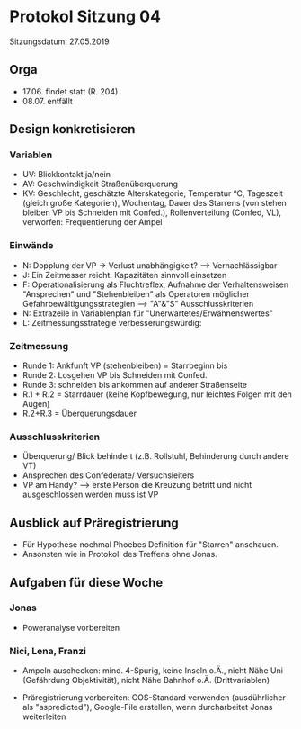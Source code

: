 # Protokol Sitzung 04 #

Sitzungsdatum: 27.05.2019

## Orga ##

- 17.06. findet statt (R. 204)
- 08.07. entfällt

## Design konkretisieren ##

### Variablen ###

- UV: Blickkontakt ja/nein
- AV: Geschwindigkeit Straßenüberquerung
- KV: Geschlecht, geschätzte Alterskategorie, Temperatur °C, Tageszeit (gleich
  große Kategorien), Wochentag, Dauer des Starrens (von stehen bleiben VP bis
  Schneiden mit Confed.), Rollenverteilung (Confed, VL), verworfen:
  Frequentierung der Ampel

### Einwände ###

- N: Dopplung der VP -> Verlust unabhängigkeit? --> Vernachlässigbar
- J: Ein Zeitmesser reicht: Kapazitäten sinnvoll einsetzen
- F: Operationalisierung als Fluchtreflex, Aufnahme der Verhaltensweisen
  "Ansprechen" und "Stehenbleiben" als Operatoren möglicher
  Gefahrbewältigungsstrategien --> "A"&"S" Ausschlusskriterien
- N: Extrazeile in Variablenplan für "Unerwartetes/Erwähnenswertes"
- L: Zeitmessungsstrategie verbesserungswürdig:

### Zeitmessung ###

- Runde 1: Ankfunft VP (stehenbleiben) = Starrbeginn bis
- Runde 2: Losgehen VP bis Schneiden mit Confed.
- Runde 3: schneiden bis ankommen auf anderer Straßenseite
- R.1 + R.2 = Starrdauer (keine Kopfbewegung, nur leichtes Folgen mit den Augen)
- R.2+R.3 = Überquerungsdauer

### Ausschlusskriterien ###

- Überquerung/ Blick behindert (z.B. Rollstuhl, Behinderung durch andere VT)
- Ansprechen des Confederate/ Versuchsleiters
- VP am Handy?
--> erste Person die Kreuzung betritt und nicht ausgeschlossen werden muss ist VP

## Ausblick auf Präregistrierung ##

- Für Hypothese nochmal Phoebes Definition für "Starren" anschauen.
- Ansonsten wie in Protokoll des Treffens ohne Jonas.


## Aufgaben für diese Woche ##

### Jonas ###
- Poweranalyse vorbereiten

### Nici, Lena, Franzi ###
- Ampeln auschecken: mind. 4-Spurig, keine Inseln o.Ä., nicht Nähe Uni
  (Gefährdung Objektivität), nicht Nähe Bahnhof o.Ä. (Drittvariablen)

- Präregistrierung vorbereiten: COS-Standard verwenden (ausdührlicher als
  "aspredicted"), Google-File erstellen, wenn durcharbeitet Jonas weiterleiten
